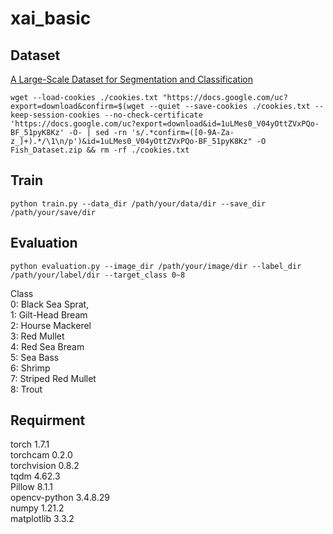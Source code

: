 # xai_basic
## Dataset
[A Large-Scale Dataset for Segmentation and Classification](https://www.kaggle.com/crowww/a-large-scale-fish-dataset)
```
wget --load-cookies ./cookies.txt "https://docs.google.com/uc?export=download&confirm=$(wget --quiet --save-cookies ./cookies.txt --keep-session-cookies --no-check-certificate 'https://docs.google.com/uc?export=download&id=1uLMes0_V04yOttZVxPQo-BF_51pyK8Kz' -O- | sed -rn 's/.*confirm=([0-9A-Za-z_]+).*/\1\n/p')&id=1uLMes0_V04yOttZVxPQo-BF_51pyK8Kz" -O Fish_Dataset.zip && rm -rf ./cookies.txt
```
## Train
```
python train.py --data_dir /path/your/data/dir --save_dir /path/your/save/dir
```
## Evaluation
```
python evaluation.py --image_dir /path/your/image/dir --label_dir /path/your/label/dir --target_class 0~8
```
Class\
0: Black Sea Sprat,\
1: Gilt-Head Bream\
2: Hourse Mackerel\
3: Red Mullet\
4: Red Sea Bream\
5: Sea Bass\
6: Shrimp\
7: Striped Red Mullet\
8: Trout

## Requirment
torch                  1.7.1\
torchcam               0.2.0\
torchvision            0.8.2\
tqdm                   4.62.3\
Pillow                 8.1.1\
opencv-python          3.4.8.29\
numpy                  1.21.2\
matplotlib             3.3.2
